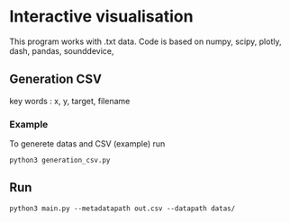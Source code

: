 # Interactive visualisation
This program works with .txt data.
Code is based on numpy, scipy, plotly, dash, pandas, sounddevice, 

## Generation CSV
key words : x, y, target, filename

### Example
To generete datas and CSV (example) run
```
python3 generation_csv.py
```

## Run
```
python3 main.py --metadatapath out.csv --datapath datas/
```